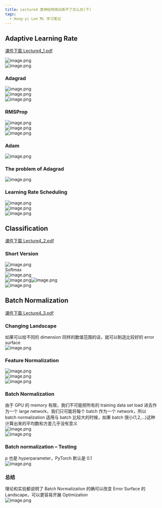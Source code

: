 ```yaml
---
title: Lecture4 类神经网络训练不了怎么办(下)
tags:
  - Hung-yi Lee ML 学习笔记
---
```


## Adaptive Learning Rate

[课件下载 Lecture4_1.pdf](<https://speech.ee.ntu.edu.tw/~hylee/ml/ml2021-course-data/regression%20(v16).pdf>)

![image.png](https://yeyi0003.oss-cn-hangzhou.aliyuncs.com/1705229653560-f751e053-4eee-4b96-9ac7-d560b8c6a34a.png)<br />![image.png](https://yeyi0003.oss-cn-hangzhou.aliyuncs.com/1705229828904-6804bce7-f926-4c47-b870-59c8a046b232.png)

### Adagrad

![image.png](https://yeyi0003.oss-cn-hangzhou.aliyuncs.com/1705246883426-4760ddad-cb2a-4844-9284-cb21c0e8181b.png)<br />![image.png](https://yeyi0003.oss-cn-hangzhou.aliyuncs.com/1705253055101-ac7b16bf-7de7-45d9-b117-a5c7d0c2bb6d.png)<br />![image.png](https://yeyi0003.oss-cn-hangzhou.aliyuncs.com/1705287896719-8c1d32cd-7cd2-418a-a11b-a49ede4fecf7.png)

### RMSProp

![image.png](https://yeyi0003.oss-cn-hangzhou.aliyuncs.com/1705284557169-856574dc-4a65-4ff1-9c1d-3706fb679258.png)<br />![image.png](https://yeyi0003.oss-cn-hangzhou.aliyuncs.com/1705284837980-73b9128f-8f42-4077-ac2e-2fb0c456abac.png)<br />![image.png](https://yeyi0003.oss-cn-hangzhou.aliyuncs.com/1705284930614-3ae49efd-7a5c-466e-a46c-0b1fcff48107.png)

### Adam

![image.png](https://yeyi0003.oss-cn-hangzhou.aliyuncs.com/1705285566276-924437f9-12e8-465c-a7a8-f510af132396.png)

### The problem of Adagrad

![image.png](https://yeyi0003.oss-cn-hangzhou.aliyuncs.com/1705285534209-8b712adb-009d-4a2e-9be0-3ded916e6bf3.png)

### **Learning Rate Scheduling**

![image.png](https://yeyi0003.oss-cn-hangzhou.aliyuncs.com/1705307087912-a44abd39-5649-44f1-9a2e-a26c51e91630.png)<br /> ![image.png](https://yeyi0003.oss-cn-hangzhou.aliyuncs.com/1705307136605-80205e53-1ccf-46bb-ade8-9b84d1e61d71.png)<br />![image.png](https://yeyi0003.oss-cn-hangzhou.aliyuncs.com/1705307772065-8a9af2b6-c31e-4e85-926e-b26600cd6efc.png)

## Classification

[课件下载 Lecture4_2.pdf](https://speech.ee.ntu.edu.tw/~hylee/ml/ml2021-course-data/classification_v2.pdf)

### Short Version

![image.png](https://yeyi0003.oss-cn-hangzhou.aliyuncs.com/1705510933214-83bb9660-b556-4bf4-b6a5-f8ebd2246579.png)<br />Softmax<br />![image.png](https://yeyi0003.oss-cn-hangzhou.aliyuncs.com/1705511305273-0541d16d-3e19-4a83-88e0-2c4bf5f54ef6.png)<br />![image.png](https://yeyi0003.oss-cn-hangzhou.aliyuncs.com/1705656966795-38b99ce0-438d-41fc-a9c9-17f14fe5e1ce.png)![image.png](https://yeyi0003.oss-cn-hangzhou.aliyuncs.com/1705511490953-c2de9f12-2670-4eaf-9d3c-e742f3765112.png)<br />![image.png](https://yeyi0003.oss-cn-hangzhou.aliyuncs.com/1705511593192-9cc208ba-fb0d-400c-b023-4c6fb317adfd.png)

## Batch Normalization

[课件下载 Lecture4_3.pdf](https://speech.ee.ntu.edu.tw/~hylee/ml/ml2021-course-data/normalization_v4.pdf)

### Changing Landscape

如果可以给不同的 dimension 同样的数值范围的话，就可以制造比较好的 error surface<br />![image.png](https://yeyi0003.oss-cn-hangzhou.aliyuncs.com/1705562986809-b44dd818-e72e-4f71-8bad-08c0de8c3776.png)

### Feature Normalization

![image.png](https://yeyi0003.oss-cn-hangzhou.aliyuncs.com/1705564141411-43d674ee-237e-4bd2-b21e-046baa246b27.png)<br />![image.png](https://yeyi0003.oss-cn-hangzhou.aliyuncs.com/1705564614813-710a9fdb-a3d2-4749-8154-e923baec6e34.png)<br />![image.png](https://yeyi0003.oss-cn-hangzhou.aliyuncs.com/1705564685304-24ccf3b6-76db-4ec6-97d9-7914bcf1f1ab.png)

### **Batch Normalization**

由于 GPU 的 memory 有限，我们不可能把所有的 training data set load 进去作为一个 large network，我们只可能将每个 batch 作为一个 network，所以 batch normalization 适用与 batch 比较大的时候，如果 batch 很小(1,2,...)这种计算出来的平均数和方差几乎没有意义<br />![image.png](https://yeyi0003.oss-cn-hangzhou.aliyuncs.com/1705565648399-f038a265-1361-4d11-8bea-05e40dcd1cd7.png)<br />![image.png](https://yeyi0003.oss-cn-hangzhou.aliyuncs.com/1705567264741-76dbca0a-5da9-4d59-80e1-d3a1ff7f6291.png)

### Batch normalization – Testing

p 也是 hyperparameter，PyTorch 默认是 0.1<br />![image.png](https://yeyi0003.oss-cn-hangzhou.aliyuncs.com/1705567999179-bdc76f57-707f-4890-8a64-e2e6c8851f4e.png)

### 总结

理论和实验都说明了 Batch Normalization 的确可以改变 Error Surface 的 Landscape，可以更容易开展 Optimization<br />![image.png](https://yeyi0003.oss-cn-hangzhou.aliyuncs.com/1705568380426-cac049b2-b335-4d49-a590-928b92f0f5c3.png)

